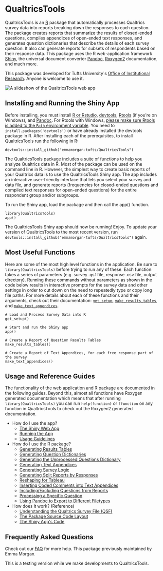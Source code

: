 # QualtricsTools 

QualtricsTools is an [R](https://www.r-project.org/) package that automatically processes Qualtrics survey data into 
reports breaking down the responses to each question. The package creates 
reports that summarize the results of closed-ended questions, compiles appendices of open-ended text responses, and generates question dictionaries that describe the details of each survey question. It also can generate reports for subsets of respondents based on their response data. 
This package uses the R web-application framework [Shiny](https://shiny.rstudio.com/), 
the universal document converter [Pandoc](http://pandoc.org/), 
[Roxygen2](https://cran.r-project.org/web/packages/roxygen2/vignettes/roxygen2.html) documentation, 
and much more. 

This package was developed for Tufts University's [Office of Institutional Research](http://provost.tufts.edu/institutionalresearch/). 
Anyone is welcome to use it.

![A slideshow of the QualtricsTools web app](https://github.com/emmamorgan-tufts/QualtricsTools/blob/master/pics/animation.gif?raw=true)

## Installing and Running the Shiny App
Before installing, you must install [R or Rstudio](https://www.rstudio.com/), 
[devtools](https://github.com/hadley/devtools), 
[Rtools](https://cran.r-project.org/bin/windows/Rtools/) (if you're on Windows), 
and [Pandoc](http://pandoc.org/). For Rtools with Windows, 
[please make sure Rtools is added to the `Path` environment variable](http://stackoverflow.com/a/29480538/3161979). You need to `install.packages('devtools')` or have already installed the devtools package in R. After installing each of the prerequisites, to install QualtricsTools run the following in R:

    devtools::install_github("emmamorgan-tufts/QualtricsTools")
    
The QualtricsTools package includes a suite of functions to help you analyze Qualtrics data in R. Most of the package can be used on the command line in R. However, the simplest way to create basic reports of your Qualtrics data is to use the QualtricsTools Shiny app. The app includes an interactive user-friendly interface that lets you select your survey and data file, and generate reports (frequencies for closed-ended questions and compiled text responses for open-ended questions) for the entire respondent group and/or subgroups. 

To run the Shiny app, load the package and then call the app() function.

    library(QualtricsTools)
    app()

The QualtricsTools Shiny app should now be running! Enjoy. To update your version of QualtricsTools
to the most recent version, run `devtools::install_github("emmamorgan-tufts/QualtricsTools")` again.

## Most Useful Functions

Here are some of the most high level functions in the application. Be sure to `library(QualtricsTools)` before 
trying to run any of these. Each function takes a series of parameters (e.g. survey .qsf file, response .csv file, output directory). Running these
commands without parameters as shown in the code below results in interactive prompts for the survey data and other settings
in order to cut down on the need to repeatedly type or copy long file paths. 
For more details about each of these functions and their arguments, check out their documentation: [`get_setup`](https://github.com/emmamorgan-tufts/QualtricsTools/wiki/Explanations-of-Important-Functions#get_setup), [`make_results_tables`](https://github.com/emmamorgan-tufts/QualtricsTools/wiki/Generating-Results-Tables), and [`make_text_appendices`](https://github.com/emmamorgan-tufts/QualtricsTools/wiki/Generating-Text-Appendices).

    # Load and Process Survey Data into R
    get_setup()
    
    # Start and run the Shiny app
    app()
    
    # Create a Report of Question Results Tables
    make_results_tables()
    
    # Create a Report of Text Appendices, for each free response part of the survey
    make_text_appendices()
    

## Usage and Reference Guides

The functionality of the web application and R package are documented in the following guides. Beyond this,
almost all functions have Roxygen generated documentation which means that after running `library(QualtricsTools)`
you can run `help(function)` or `?function` on any function in QualtricsTools to check out the Roxygen2 generated 
documentation. 

- How do I use the app?
  - [The Shiny Web App](https://github.com/emmamorgan-tufts/QualtricsTools/wiki/The-Shiny-Web-Application#explaining-the-shiny-app-components)
  - [Running the App](https://github.com/emmamorgan-tufts/QualtricsTools/wiki/Installing-and-Running-the-Shiny-App)
  - [Usage Guidelines](https://github.com/emmamorgan-tufts/QualtricsTools/wiki/Usage-Guidelines)
- How do I use the R package?
  - [Generating Results Tables](https://github.com/emmamorgan-tufts/QualtricsTools/wiki/Generating-Results-Tables)
  - [Generating Question Dictionaries](https://github.com/emmamorgan-tufts/QualtricsTools/wiki/Generating-Question-Dictionaries)
  - [Generating the Unprocessed Questions Dictionary](https://github.com/emmamorgan-tufts/QualtricsTools/wiki/Uncodeable-Questions)
  - [Generating Text Appendices](https://github.com/emmamorgan-tufts/QualtricsTools/wiki/Generating-Text-Appendices)
  - [Generating Survey Logic](https://github.com/emmamorgan-tufts/QualtricsTools/wiki/Generating-Display-Logic)
  - [Generating Split Reports by Responses](https://github.com/emmamorgan-tufts/QualtricsTools/wiki/Split-Reports)
  - [Reshaping for Tableau](https://github.com/emmamorgan-tufts/QualtricsTools/wiki/Reshaping-Responses-for-Tableau)
  - [Inserting Coded Comments into Text Appendices](https://github.com/emmamorgan-tufts/QualtricsTools/wiki/Comment-Coding)
  - [Including/Excluding  Questions from Reports](https://github.com/emmamorgan-tufts/QualtricsTools/wiki/Including-Excluding-a-Specific-Question)
  - [Processing a Specific Question](https://github.com/emmamorgan-tufts/QualtricsTools/wiki/Processing-a-Specific-Question)
  - [Using Pandoc to Export to Different Filetypes](https://github.com/emmamorgan-tufts/QualtricsTools/wiki/Exporting-to-Different-Filetypes)
- How does it work? (Reference)
  - [Understanding the Qualtrics Survey File (QSF)](https://gist.github.com/emmamorgan-tufts/d4255959dace01431fb90618d1e8c241)
  - [The Package Source Code Layout](https://github.com/emmamorgan-tufts/QualtricsTools/wiki/Source-Code-Layout)
  - [The Shiny App's Code](https://github.com/emmamorgan-tufts/QualtricsTools/wiki/The-Shiny-Web-Application#understanding-the-code)

## Frequently Asked Questions 
Check out our [FAQ](https://github.com/emmamorgan-tufts/QualtricsTools/wiki/Frequently-Asked-Questions) for more help.
This package previously maintained by Emma Morgan.

This is a testing version while we make developments to QualtricsTools.


